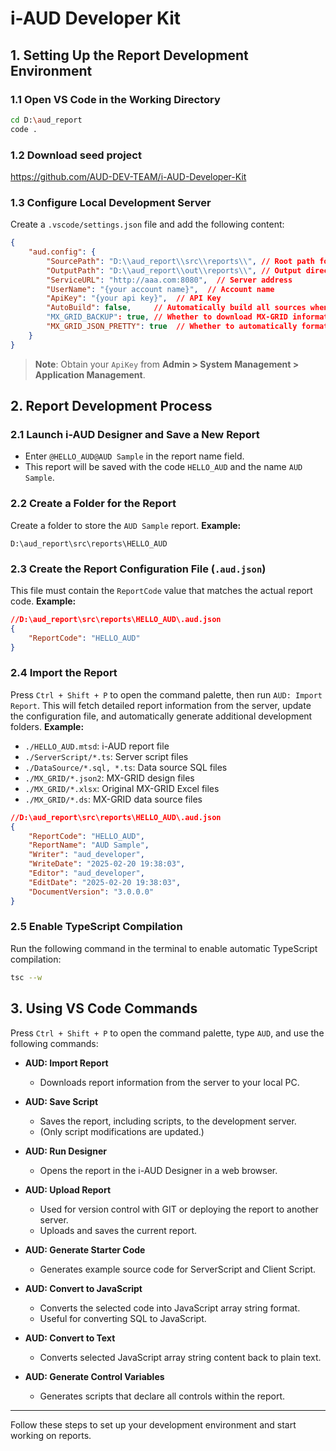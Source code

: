 # i-AUD Developer Kit

## 1. Setting Up the Report Development Environment

### 1.1 Open VS Code in the Working Directory
```sh
cd D:\aud_report
code .
```
### 1.2 Download seed project
  https://github.com/AUD-DEV-TEAM/i-AUD-Developer-Kit
  
### 1.3 Configure Local Development Server
Create a `.vscode/settings.json` file and add the following content:

```json
{
    "aud.config": {
        "SourcePath": "D:\\aud_report\\src\\reports\\", // Root path for report source files
        "OutputPath": "D:\\aud_report\\out\\reports\\", // Output directory
        "ServiceURL": "http://aaa.com:8080",  // Server address
        "UserName": "{your account name}",  // Account name
        "ApiKey": "{your api key}",  // API Key
        "AutoBuild": false,     // Automatically build all sources when saving (Recommended: use `tsc --w` feature.)
        "MX_GRID_BACKUP": true, // Whether to download MX-GRID information
        "MX_GRID_JSON_PRETTY": true  // Whether to automatically format the MX-GRID JSON model
    }
}
```
> **Note**: Obtain your `ApiKey` from **Admin > System Management > Application Management**.

## 2. Report Development Process

### 2.1 Launch i-AUD Designer and Save a New Report
- Enter `@HELLO_AUD@AUD Sample` in the report name field.
- This report will be saved with the code `HELLO_AUD` and the name `AUD Sample`.
  
### 2.2 Create a Folder for the Report
Create a folder to store the `AUD Sample` report.
**Example:**
``` 
D:\aud_report\src\reports\HELLO_AUD
```

### 2.3 Create the Report Configuration File (`.aud.json`)
This file must contain the `ReportCode` value that matches the actual report code.
**Example:**
```json
//D:\aud_report\src\reports\HELLO_AUD\.aud.json
{
    "ReportCode": "HELLO_AUD" 
}
```

### 2.4 Import the Report
Press `Ctrl + Shift + P` to open the command palette, then run `AUD: Import Report`.
This will fetch detailed report information from the server, update the configuration file, and automatically generate additional development folders.
**Example:**
 - `./HELLO_AUD.mtsd`: i-AUD report file
 - `./ServerScript/*.ts`: Server script files
 - `./DataSource/*.sql, *.ts`: Data source SQL files
 - `./MX_GRID/*.json2`: MX-GRID design files
 - `./MX_GRID/*.xlsx`: Original MX-GRID Excel files
 - `./MX_GRID/*.ds`: MX-GRID data source files

```json
//D:\aud_report\src\reports\HELLO_AUD\.aud.json
{
    "ReportCode": "HELLO_AUD",  
    "ReportName": "AUD Sample",
    "Writer": "aud_developer",
    "WriteDate": "2025-02-20 19:38:03",
    "Editor": "aud_developer",
    "EditDate": "2025-02-20 19:38:03",
    "DocumentVersion": "3.0.0.0"
}
```

### 2.5 Enable TypeScript Compilation
Run the following command in the terminal to enable automatic TypeScript compilation:
```sh
tsc --w
```

## 3. Using VS Code Commands
Press `Ctrl + Shift + P` to open the command palette, type `AUD`, and use the following commands:

- **AUD: Import Report**
  - Downloads report information from the server to your local PC.

- **AUD: Save Script**
  - Saves the report, including scripts, to the development server.
  - (Only script modifications are updated.)

- **AUD: Run Designer**
  - Opens the report in the i-AUD Designer in a web browser.

- **AUD: Upload Report**
  - Used for version control with GIT or deploying the report to another server.
  - Uploads and saves the current report.

- **AUD: Generate Starter Code**
  - Generates example source code for ServerScript and Client Script.

- **AUD: Convert to JavaScript**
  - Converts the selected code into JavaScript array string format.
  - Useful for converting SQL to JavaScript.

- **AUD: Convert to Text**
  - Converts selected JavaScript array string content back to plain text.

- **AUD: Generate Control Variables**
  - Generates scripts that declare all controls within the report.
        
---
Follow these steps to set up your development environment and start working on reports.
